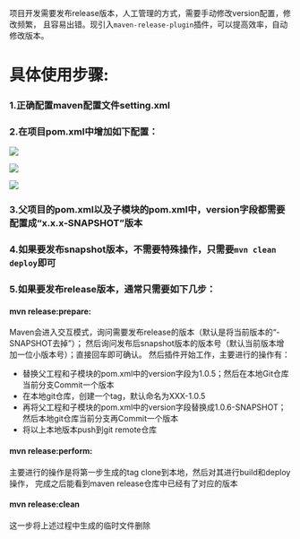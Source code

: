 项目开发需要发布release版本，人工管理的方式，需要手动修改version配置，修改频繁，
且容易出错。现引入`maven-release-plugin`插件，可以提高效率，自动修改版本。

# 具体使用步骤:
### 1.正确配置maven配置文件setting.xml

### 2.在项目pom.xml中增加如下配置：

![](http://img.blog.csdn.net/20150906152517798?watermark/2/text/aHR0cDovL2Jsb2cuY3Nkbi5uZXQv/font/5a6L5L2T/fontsize/400/fill/I0JBQkFCMA==/dissolve/70/gravity/Center)

![](http://img.blog.csdn.net/20150906152538597?watermark/2/text/aHR0cDovL2Jsb2cuY3Nkbi5uZXQv/font/5a6L5L2T/fontsize/400/fill/I0JBQkFCMA==/dissolve/70/gravity/Center)

![](http://img.blog.csdn.net/20150906152600820?watermark/2/text/aHR0cDovL2Jsb2cuY3Nkbi5uZXQv/font/5a6L5L2T/fontsize/400/fill/I0JBQkFCMA==/dissolve/70/gravity/Center)

### 3.父项目的pom.xml以及子模块的pom.xml中，version字段都需要配置成“x.x.x-SNAPSHOT”版本

### 4.如果要发布snapshot版本，不需要特殊操作，只需要`mvn clean deploy`即可

### 5.如果要发布release版本，通常只需要如下几步：

#### mvn release:prepare:
Maven会进入交互模式，询问需要发布release的版本（默认是将当前版本的“-SNAPSHOT去掉”）；
然后询问发布后snapshot版本的版本号（默认当前版本增加一位小版本号）；直接回车即可确认。
然后插件开始工作，主要进行的操作有：

- 替换父工程和子模块的pom.xml中的version字段为1.0.5；然后在本地Git仓库当前分支Commit一个版本
- 在本地git仓库，创建一个tag，默认命名为XXX-1.0.5
- 再将父工程和子模块的pom.xml中的version字段替换成1.0.6-SNAPSHOT；然后本地git仓库当前分支再Commit一个版本
- 将以上本地版本push到git remote仓库

#### mvn release:perform:
主要进行的操作是将第一步生成的tag clone到本地，然后对其进行build和deploy操作，
完成之后能看到maven release仓库中已经有了对应的版本

#### mvn release:clean
这一步将上述过程中生成的临时文件删除





